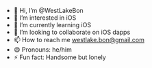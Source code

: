 - 👋 Hi, I’m @WestLakeBon
- 👀 I’m interested in iOS
- 🌱 I’m currently learning iOS
- 💞️ I’m looking to collaborate on iOS dapps
- 📫 How to reach me westlake.bon@gmail.com
- 😄 Pronouns: he/him
- ⚡ Fun fact: Handsome but lonely

<!---
WestLakeBon/WestLakeBon is a ✨ special ✨ repository because its `README.md` (this file) appears on your GitHub profile.
You can click the Preview link to take a look at your changes.
--->
